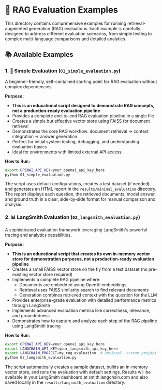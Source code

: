 # 🎯 RAG Evaluation Examples

This directory contains comprehensive examples for running retrieval-augmented generation (RAG) evaluations. Each example is carefully designed to address different evaluation scenarios, from simple testing to complex multi-language comparisons and detailed analytics.

## 📚 Available Examples

### 1. 🌟 Simple Evaluation (`01_simple_evaluation.py`)
A beginner-friendly, self-contained starting point for RAG evaluation without complex dependencies.

**Purpose:**
- **This is an educational script designed to demonstrate RAG concepts, not a production-ready evaluation pipeline**
- Provides a complete end-to-end RAG evaluation pipeline in a single file
- Creates a simple but effective vector store using FAISS for document retrieval
- Demonstrates the core RAG workflow: document retrieval → context integration → answer generation
- Perfect for initial system testing, debugging, and understanding evaluation basics
- Ideal for environments with limited external API access

**How to Run:**
```bash
export OPENAI_API_KEY=your_openai_api_key_here
python 01_simple_evaluation.py
```
The script uses default configurations, creates a test dataset (if needed), and generates an HTML report in the `results/minimal_evaluation` directory. The report displays each question, the retrieved documents, model answer, and ground truth in a clear, side-by-side format for manual comparison and analysis.

### 2. 📊 LangSmith Evaluation (`02_langsmith_evaluation.py`)
A sophisticated evaluation framework leveraging LangSmith's powerful tracing and analytics capabilities.

**Purpose:**
- **This is an educational script that creates its own in-memory vector store for demonstration purposes, not a production-ready evaluation pipeline**
- Creates a small FAISS vector store on the fly from a test dataset (no pre-existing vector store required)
- Implements a complete RAG pipeline where:
  - Documents are embedded using OpenAI embeddings
  - Retrieval uses FAISS similarity search to find relevant documents
  - Generation combines retrieved context with the question for the LLM
- Provides enterprise-grade evaluation with detailed performance metrics through LangSmith
- Implements advanced evaluation metrics like correctness, relevance, and groundedness
- Demonstrates how to capture and analyze each step of the RAG pipeline using LangSmith tracing

**How to Run:**
```bash
export OPENAI_API_KEY=your_openai_api_key_here
export LANGCHAIN_API_KEY=your_langsmith_api_key_here
export LANGCHAIN_PROJECT=my_rag_evaluation  # Optional: custom project name
python 02_langsmith_evaluation.py
```
The script automatically creates a sample dataset, builds an in-memory vector store, and runs the evaluation with default settings. Results will be available in your LangSmith dashboard at smith.langchain.com and also saved locally in the `results/langsmith_evaluation` directory.

